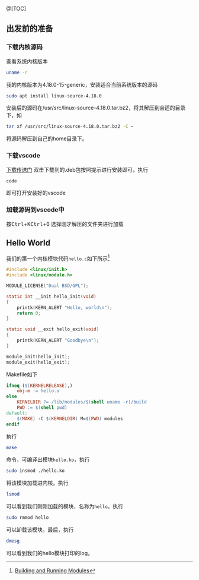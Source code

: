 @[TOC]
## 出发前的准备
### 下载内核源码
查看系统内核版本
```bash
uname -r
```
我的内核版本为4.18.0-15-generic，安装适合当前系统版本的源码
```bash
sudo apt install linux-source-4.18.0
```
安装后的源码在/usr/src/linux-source-4.18.0.tar.bz2，将其解压到合适的目录下，如
```bash
tar xf /usr/src/linux-source-4.18.0.tar.bz2 -C ~
```
将源码解压到自己的home目录下。

### 下载vscode
[下载传送门](https://code.visualstudio.com/Download)
双击下载到的.deb包按照提示进行安装即可，执行
```bash
code
```
即可打开安装好的vscode

### 加载源码到vscode中
按<kbd>Ctrl</kbd>+<kbd>K</kbd><kbd>Ctrl</kbd>+<kbd>O</kbd>
选择刚才解压的文件夹进行加载

## Hello World
我们的第一个内核模块代码`hello.c`如下所示[^1]
```c
#include <linux/init.h>
#include <linux/module.h>

MODULE_LICENSE("Dual BSD/GPL");

static int __init hello_init(void)
{
	printk(KERN_ALERT "Hello, world\n");
	return 0;
}

static void __exit hello_exit(void)
{
	printk(KERN_ALERT "Goodbye\n");
}

module_init(hello_init);
module_exit(hello_exit);
```
Makefile如下
```makefile
ifneq ($(KERNELRELEASE),)
	obj-m := hello.o
else
	KERNELDIR ?= /lib/modules/$(shell uname -r)/build
	PWD := $(shell pwd)
default:
	$(MAKE) -C $(KERNELDIR) M=$(PWD) modules
endif
```
执行
```bash
make
```
命令，可编译出模块`hello.ko`，执行
```bash
sudo insmod ./hello.ko
```
将该模块加载进内核。执行
```bash
lsmod
```
可以看到我们刚刚加载的模块，名称为`hello`。执行
```bash
sudo rmmod hello
```
可以卸载该模块。最后，执行
```bash
dmesg
```
可以看到我们的hello模块打印的log。

[^1]:[Building and Running Modules](https://lwn.net/images/pdf/LDD3/ch02.pdf)
